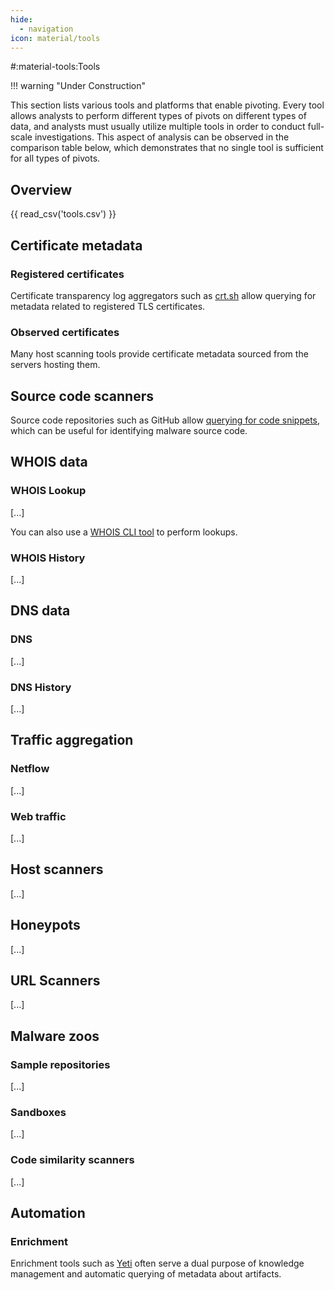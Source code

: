 ```yaml
---
hide:
  - navigation
icon: material/tools
---
```


#:material-tools:Tools

!!! warning "Under Construction"

This section lists various tools and platforms that enable pivoting. Every tool allows analysts to perform different types of pivots on different types of data, and analysts must usually utilize multiple tools in order to conduct full-scale investigations. This aspect of analysis can be observed in the comparison table below, which demonstrates that no single tool is sufficient for all types of pivots.

## Overview

{{ read_csv('tools.csv') }}

## Certificate metadata

### Registered certificates

Certificate transparency log aggregators such as [crt.sh](https://crt.sh/) allow querying for metadata related to registered TLS certificates.

### Observed certificates

Many host scanning tools provide certificate metadata sourced from the servers hosting them.

## Source code scanners

Source code repositories such as GitHub allow [querying for code snippets](https://github.com/search), which can be useful for identifying malware source code.

## WHOIS data

### WHOIS Lookup

[...]

You can also use a [WHOIS CLI tool](https://www.arin.net/resources/registry/whois/rws/cli/) to perform lookups.

### WHOIS History

[...]

## DNS data

### DNS

[...]

### DNS History

[...]

## Traffic aggregation

### Netflow

[...]

### Web traffic

[...]

## Host scanners

[...]

## Honeypots

[...]

## URL Scanners

[...]

## Malware zoos

### Sample repositories

[...]

### Sandboxes

[...]

### Code similarity scanners

[...]

## Automation

### Enrichment

Enrichment tools such as [Yeti](https://yeti-platform.io/) often serve a dual purpose of knowledge management and automatic querying of metadata about artifacts.